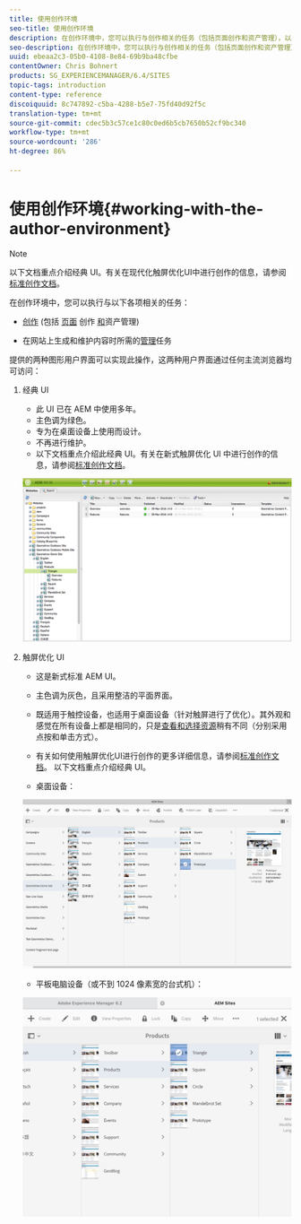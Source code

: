 ```yaml
---
title: 使用创作环境
seo-title: 使用创作环境
description: 在创作环境中，您可以执行与创作相关的任务（包括页面创作和资产管理），以及在网站上生成和维护内容时所需的管理任务。
seo-description: 在创作环境中，您可以执行与创作相关的任务（包括页面创作和资产管理），以及在网站上生成和维护内容时所需的管理任务。
uuid: ebeaa2c3-05b0-4108-8e84-69b9ba48cfbe
contentOwner: Chris Bohnert
products: SG_EXPERIENCEMANAGER/6.4/SITES
topic-tags: introduction
content-type: reference
discoiquuid: 8c747892-c5ba-4288-b5e7-75fd40d92f5c
translation-type: tm+mt
source-git-commit: cdec5b3c57ce1c80c0ed6b5cb7650b52cf9bc340
workflow-type: tm+mt
source-wordcount: '286'
ht-degree: 86%

---
```



# 使用创作环境{#working-with-the-author-environment}

>[!NOTE]
>
>以下文档重点介绍经典 UI。有关在现代化触屏优化UI中进行创作的信息，请参阅[标准创作文档](/help/assets/assets.md)。

在创作环境中，您可以执行与以下各项相关的任务：

* [创作](/help/sites-authoring/author.md) (包括 [页面](/help/sites-authoring/qg-page-authoring.md) 创作 [和](/help/assets/assets.md)资产管理)

* 在网站上生成和维护内容时所需的[管理](/help/sites-administering/administer-best-practices.md)任务

提供的两种图形用户界面可以实现此操作，这两种用户界面通过任何主流浏览器均可访问：

1. 经典 UI

   * 此 UI 已在 AEM 中使用多年。
   * 主色调为绿色。
   * 专为在桌面设备上使用而设计。
   * 不再进行维护。
   * 以下文档重点介绍此经典 UI。有关在新式触屏优化 UI 中进行创作的信息，请参阅[标准创作文档](/help/sites-authoring/author.md)。

   ![chlimage_1-149](assets/chlimage_1-149.png)

1. 触屏优化 UI

   * 这是新式标准 AEM UI。
   * 主色调为灰色，且采用整洁的平面界面。
   * 既适用于触控设备，也适用于桌面设备（针对触屏进行了优化）。其外观和感觉在所有设备上都是相同的，只是[查看和选择资源](/help/sites-authoring/basic-handling.md)稍有不同（分别采用点按和单击方式）。
   * 有关如何使用触屏优化UI进行创作的更多详细信息，请参阅[标准创作文档](/help/sites-authoring/author.md)。 以下文档重点介绍经典 UI。

   * 桌面设备：

   ![chlimage_1-150](assets/chlimage_1-150.png)

   * 平板电脑设备（或不到 1024 像素宽的台式机）：

   ![chlimage_1-7](assets/chlimage_1-7.jpeg)

